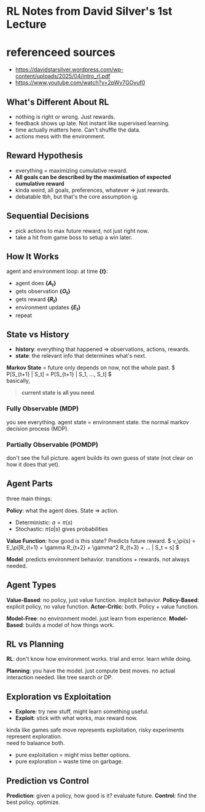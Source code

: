 # RL Notes from David Silver's 1st Lecture

# referenceed sources
- https://davidstarsilver.wordpress.com/wp-content/uploads/2025/04/intro_rl.pdf
- https://www.youtube.com/watch?v=2pWv7GOvuf0


## What's Different About RL

- nothing is right or wrong. Just rewards.
- feedback shows up late. Not instant like supervised learning.
- time actually matters here. Can't shuffle the data.
- actions mess with the environment.

## Reward Hypothesis

- everything = maximizing cumulative reward.
- **All goals can be described by the maximisation of expected cumulative reward**
- kinda weird, all goals, preferences, whatever => just rewards.
- debatable tbh, but that's the core assumption ig.

## Sequential Decisions

- pick actions to max future reward, not just right now.
- take a hit from game boss to setup a win later.

## How It Works

agent and environment loop:
at time **{$t$}**:
- agent does **{$A_t$}**
- gets observation **{$O_t$}**
- gets reward **{$R_t$}**
- environment updates **{$E_t$}**
- repeat

## State vs History

 - **history**: everything that happened => observations, actions, rewards.
 - **state**: the relevant info that determines what's next.

**Markov State** = future only depends on now, not the whole past.
$ P[S_{t+1} | S_t] = P[S_{t+1} | S_1, ..., S_t] $\
basically,
> **current state is all you need**.

### Fully Observable (MDP)
you see everything. agent state = environment state.
the normal markov decision process (MDP).


### Partially Observable (POMDP)
don't see the full picture.
agent builds its own guess of state (not clear on how it does that yet).

## Agent Parts

three main things:

**Policy**: what the agent does. State => action.
- Deterministic: $a = \pi(s)$
- Stochastic: $\pi(a|s)$ gives probabilities

**Value Function**: how good is this state? Predicts future reward.
$ v_\pi(s) = E_\pi[R_{t+1} + \gamma R_{t+2} + \gamma^2 R_{t+3} + ... | S_t = s] $

**Model**: predicts environment behavior. transitions + rewards.
not always needed.

## Agent Types

**Value-Based**: no policy, just value function. implicit behavior.
**Policy-Based**: explicit policy, no value function.
**Actor-Critic**: both. Policy + value function.

**Model-Free**: no environment model. just learn from experience.
**Model-Based**: builds a model of how things work.

## RL vs Planning

**RL**: don't know how environment works. trial and error. learn while doing.

**Planning**: you have the model. just compute best moves. no actual interaction needed.
like tree search or DP.

## Exploration vs Exploitation


- **Explore**: try new stuff, might learn something useful.
- **Exploit**: stick with what works, max reward now.

kinda like games safe move represents exploitation, risky experiments represent exploration.\
need to  balaance both. 
 - pure exploitation = might miss better options. 
 - pure exploration = waste time on garbage.

## Prediction vs Control

**Prediction**: given a policy, how good is it? evaluate future.
**Control**: find the best policy. optimize.

